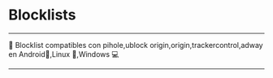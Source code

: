 # Blocklists
---
📘 Blocklist compatibles con pihole,ublock origin,origin,trackercontrol,adway en Android📱,Linux 💾,Windows 💻

---
